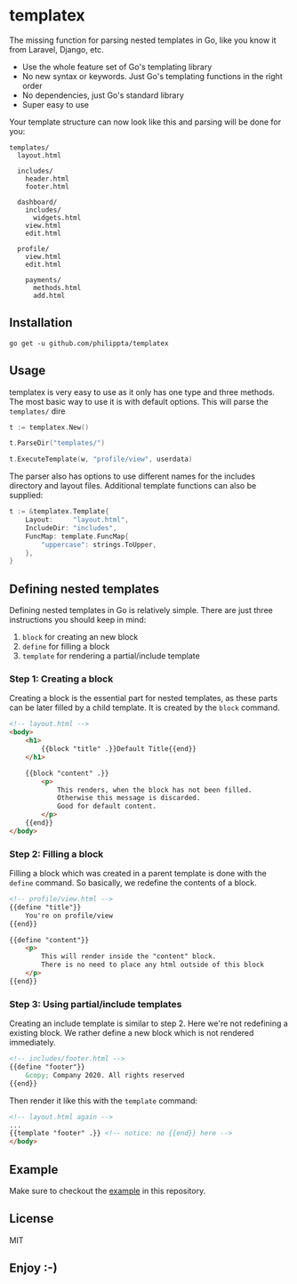 # templatex

The missing function for parsing nested templates in Go, like you know it from Laravel, Django, etc.
* Use the whole feature set of Go's templating library
* No new syntax or keywords. Just Go's templating functions in the right order
* No dependencies, just Go's standard library
* Super easy to use

Your template structure can now look like this and parsing will be done for you:

```
templates/
  layout.html

  includes/
    header.html
    footer.html

  dashboard/
    includes/
      widgets.html
    view.html
    edit.html

  profile/
    view.html
    edit.html

    payments/
      methods.html
      add.html
```

## Installation

```
go get -u github.com/philippta/templatex
```

## Usage

templatex is very easy to use as it only has one type and three methods.
The most basic way to use it is with default options.
This will parse the `templates/` dire

```go
t := templatex.New()

t.ParseDir("templates/")

t.ExecuteTemplate(w, "profile/view", userdata)
```

The parser also has options to use different names for the includes directory and layout files. Additional template functions can also be supplied:

```go
t := &templatex.Template{
    Layout:     "layout.html",
    IncludeDir: "includes",
    FuncMap: template.FuncMap{
        "uppercase": strings.ToUpper,
    },
}
```

## Defining nested templates

Defining nested templates in Go is relatively simple. There are just three instructions you should keep in mind:
1. `block` for creating an new block
2. `define` for filling a block
3. `template` for rendering a partial/include template

### Step 1: Creating a block
Creating a block is the essential part for nested templates, as these parts can be later filled by a child template. It is created by the `block` command.
```html
<!-- layout.html -->
<body>
    <h1>
        {{block "title" .}}Default Title{{end}}
    </h1>

    {{block "content" .}}
        <p>
            This renders, when the block has not been filled.
            Otherwise this message is discarded.
            Good for default content.
        </p>
    {{end}}
</body>
```

### Step 2: Filling a block
Filling a block which was created in a parent template is done with the `define` command. So basically, we redefine the contents of a block.
```html
<!-- profile/view.html -->
{{define "title"}}
    You're on profile/view
{{end}}

{{define "content"}}
    <p>
        This will render inside the "content" block.
        There is no need to place any html outside of this block
    </p>
{{end}}
```

### Step 3: Using partial/include templates
Creating an include template is similar to step 2. Here we're not redefining a existing block. We rather define a new block which is not rendered immediately.
```html
<!-- includes/footer.html -->
{{define "footer"}}
    &copy; Company 2020. All rights reserved
{{end}}
```

Then render it like this with the `template` command:
```html
<!-- layout.html again -->
...
{{template "footer" .}} <!-- notice: no {{end}} here -->
</body>
```


## Example

Make sure to checkout the [example](examples/README.md) in this repository.

## License
MIT


## Enjoy :-)
